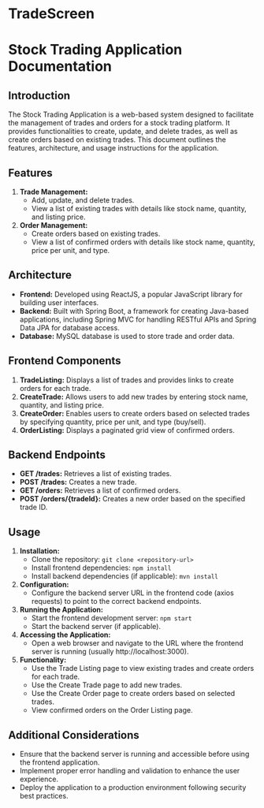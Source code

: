 # TradeScreen
# Stock Trading Application Documentation

## Introduction
The Stock Trading Application is a web-based system designed to facilitate the management of trades and orders for a stock trading platform. It provides functionalities to create, update, and delete trades, as well as create orders based on existing trades. This document outlines the features, architecture, and usage instructions for the application.

## Features
1. **Trade Management:**
   - Add, update, and delete trades.
   - View a list of existing trades with details like stock name, quantity, and listing price.
2. **Order Management:**
   - Create orders based on existing trades.
   - View a list of confirmed orders with details like stock name, quantity, price per unit, and type.

## Architecture
- **Frontend:** Developed using ReactJS, a popular JavaScript library for building user interfaces.
- **Backend:** Built with Spring Boot, a framework for creating Java-based applications, including Spring MVC for handling RESTful APIs and Spring Data JPA for database access.
- **Database:** MySQL database is used to store trade and order data.

## Frontend Components
1. **TradeListing:** Displays a list of trades and provides links to create orders for each trade.
2. **CreateTrade:** Allows users to add new trades by entering stock name, quantity, and listing price.
3. **CreateOrder:** Enables users to create orders based on selected trades by specifying quantity, price per unit, and type (buy/sell).
4. **OrderListing:** Displays a paginated grid view of confirmed orders.

## Backend Endpoints
- **GET /trades:** Retrieves a list of existing trades.
- **POST /trades:** Creates a new trade.
- **GET /orders:** Retrieves a list of confirmed orders.
- **POST /orders/{tradeId}:** Creates a new order based on the specified trade ID.

## Usage
1. **Installation:**
   - Clone the repository: `git clone <repository-url>`
   - Install frontend dependencies: `npm install`
   - Install backend dependencies (if applicable): `mvn install`
2. **Configuration:**
   - Configure the backend server URL in the frontend code (axios requests) to point to the correct backend endpoints.
3. **Running the Application:**
   - Start the frontend development server: `npm start`
   - Start the backend server (if applicable).
4. **Accessing the Application:**
   - Open a web browser and navigate to the URL where the frontend server is running (usually http://localhost:3000).
5. **Functionality:**
   - Use the Trade Listing page to view existing trades and create orders for each trade.
   - Use the Create Trade page to add new trades.
   - Use the Create Order page to create orders based on selected trades.
   - View confirmed orders on the Order Listing page.

## Additional Considerations
- Ensure that the backend server is running and accessible before using the frontend application.
- Implement proper error handling and validation to enhance the user experience.
- Deploy the application to a production environment following security best practices.
